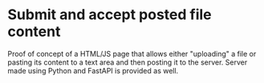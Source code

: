 # Submit and accept posted file content

Proof of concept of a HTML/JS page that allows either "uploading" 
a file or pasting its content to a text area and then posting it
to the server. Server made using Python and FastAPI is provided
as well.
